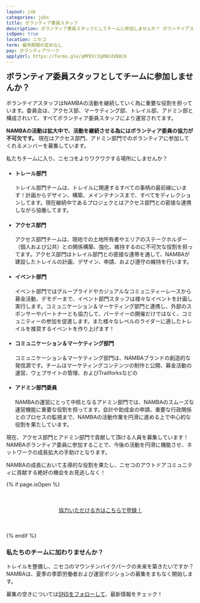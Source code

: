 ```yaml
---
layout: job
categories: jobs
title: ボランティア委員スタッフ
description: ボランティア委員スタッフとしてチームに参加しませんか？ ボランテイアスタッフはNAMBAの活動を継続していく為に重要な役割を担っています。委員会は、アクセス部、マーケティング部、トレイル部、アドミン部と構成されいて、すべてボランティア委員スタッフにより運営されてます。
isOpen: true
location: ニセコ
term: 雇用期間の定めなし
pay: ボランティアワーク
applyUrl: https://forms.gle/qMPEXrZqRNCdVB8C8
---
```

<h2 style="margin-top:0;" id="join-our-volunteer-subcommittee-teams">ボランティア委員スタッフと<wbr>して<wbr>チームに<wbr>参加しませんか？</h2>

ボランテイアスタッフは<wbr>NAMBAの<wbr>活動を<wbr>継続していく<wbr>為に<wbr>重要な<wbr>役割を<wbr>担っています。<wbr>委員会は、<wbr>アクセス部、<wbr>マーケティング部、<wbr>トレイル部、<wbr>アドミン部と<wbr>構成されいて、<wbr>すべて<wbr>ボランティア委員スタッフに<wbr>より<wbr>運営されてます。

<strong>NAMBAの<wbr>活動は<wbr>拡大中で、<wbr>活動を<wbr>継続させる<wbr>為には<wbr>ボランティア委員の<wbr>協力が<wbr>不可欠です。</strong> 現在は<wbr>アクセス部門、<wbr>アドミン部門での<wbr>ボランティアに<wbr>参加してくれる<wbr>メンバーを<wbr>募集しています。

私たちチームに<wbr>入り、<wbr>ニセコを<wbr>より<wbr>ワクワクする<wbr>場所に<wbr>しませんか？

- <h4>トレール部門</h4>
  <div class="desc">トレイル部門チームは、<wbr>トレイルに<wbr>関連する<wbr>すべての<wbr>事柄の<wbr>最前線に<wbr>います！<wbr>計画から<wbr>デザイン、<wbr>構築、<wbr>メインテナンスまで、<wbr>すべてを<wbr>ディレクションしてます。<wbr>現在継続中である<wbr>プロジェクとは<wbr>アクセス部門との<wbr>密接な<wbr>連携しながら<wbr>協働してます。</div>
- <h4>アクセス部門</h4>
  <div class="desc">アクセス部門チームは、<wbr>現地での<wbr>土地所<wbr>有者や<wbr>エリアの<wbr>ステークホルダー<wbr>（個人<wbr>および公共）との<wbr>関係<wbr>構築、<wbr>強化、<wbr>維持するのに<wbr>不可欠な<wbr>役割を<wbr>担ってます。<wbr>アクセス部門は<wbr>トレイル部門との<wbr>密接な<wbr>連帯を<wbr>通して、<wbr>NAMBAが<wbr>建設した<wbr>トレイルの<wbr>計画、<wbr>デザイン、<wbr>申請、<wbr>および遵守の<wbr>維持を<wbr>行います。</div>
- <h4>イベント部門</h4>
  <div class="desc">イベント部門では<wbr>グループライドや<wbr>カジュアルな<wbr>コミュニティーレースから<wbr>募金活動、<wbr>デモデーまで、<wbr>イベント部門スタッフは<wbr>様々な<wbr>イベントを<wbr>計画し実行します。<wbr>コミュニケーション＆マーケティング部門と<wbr>連携し、<wbr>外部の<wbr>スポンサーや<wbr>パートナーとも<wbr>協力して、<wbr>パーテイーの<wbr>開催だけではなく、<wbr>コミュニティーの<wbr>参加を<wbr>促進します。<wbr>また<wbr>様々な<wbr>レベルの<wbr>ライダーに<wbr>適した<wbr>トレイルを<wbr>推奨する<wbr>イベントを<wbr>作り上げます！</div>
- <h4>コミュニケーション＆マーケティング部門</h4>
  コミュニケーション＆マーケティング部門は、<wbr>NAMBAブランドの<wbr>創造的な<wbr>発信源です。<wbr>チームは<wbr>マーケティングコンテンツの<wbr>制作と<wbr>公開、<wbr>募金活動の<wbr>運営、<wbr>ウェブサイトの<wbr>管理、<wbr>およびTrailforksなどの<wbr>
- <h4>アドミン部門委員</h4>
  <div class="desc">NAMBAの<wbr>運営に<wbr>とって<wbr>中核と<wbr>なる<wbr>アドミン部門では、<wbr>NAMBAの<wbr>スムーズな<wbr>運営機能に<wbr>重要な<wbr>役割を<wbr>担ってます。<wbr>会計や<wbr>助成金の<wbr>申請、<wbr>重要な<wbr>行政関係との<wbr>プロセスの<wbr>監視まで、<wbr>NAMBAの<wbr>活動作業を<wbr>円滑に<wbr>進める<wbr>上で<wbr>中心的な<wbr>役割を<wbr>果たしています。</div>

現在、<wbr>アクセス部門と<wbr>アドミン部門で<wbr>貢献して<wbr>頂ける<wbr>人員を<wbr>募集しています！<wbr>NAMBAボランティア委員に<wbr>参加する<wbr>ことで、<wbr>今後の<wbr>活動を<wbr>円滑に<wbr>機能させ、<wbr>ネットワークの<wbr>成長拡大の<wbr>手助けと<wbr>なります。

NAMBAの<wbr>成長に<wbr>おいて<wbr>主導的な<wbr>役割を<wbr>果たし、<wbr>ニセコの<wbr>アウトドアコミュニティに<wbr>貢献する<wbr>絶好の<wbr>機会を<wbr>お見逃しなく！

{% if page.isOpen %}
<div style="text-align:center; margin:50px 0;">
  <a class="btn btn-primary" href="{{- page.applyUrl -}}" target="_blank">協力いただける<wbr>方は<wbr>こちらで<wbr>登録！</a>
</div>
{% endif %}

### 私たちの<wbr>チームに<wbr>加わりませんか？

トレイルを<wbr>整備し、<wbr>ニセコの<wbr>マウンテンバイクパークの<wbr>未来を<wbr>築きたいですか？<wbr> NAMBAは、<wbr>夏季の<wbr>季節労働者および運営ポジションの<wbr>募集を<wbr>まも<wbr>なく<wbr>開始します。

募集の空きについては<a href="https://www.instagram.com/nisekomtb/" target="_blank">SNSをフォローして</a>、最新情報をチェック！
